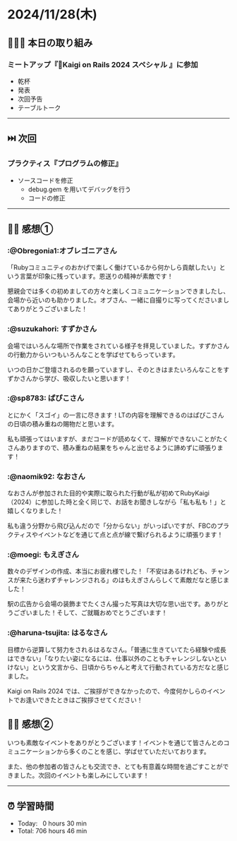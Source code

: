 # 2024/11/28(木)
## 🧑🏻‍💻 本日の取り組み
### ミートアップ『💎Kaigi on Rails 2024 スペシャル 』に参加
- 乾杯
- 発表
- 次回予告
- テーブルトーク


------------


## ⏭️ 次回
### プラクティス『プログラムの修正』
- ソースコードを修正
   - debug.gem を用いてデバッグを行う
   - コードの修正 


------------


## ✍🏻 感想①
### :@Obregonia1:オブレゴニアさん
「Rubyコミュニティのおかげで楽しく働けているから何かしら貢献したい」という言葉が印象に残っています。恩送りの精神が素敵です！

懇親会では多くの初めましての方々と楽しくコミュニケーションできましたし、会場から近いのも助かりました。オブさん、一緒に自撮りに写ってくださいましてありがとうございました！

### :@suzukahori: すずかさん
会場ではいろんな場所で作業をされている様子を拝見していました。すずかさんの行動力からいつもいろんなことを学ばせてもらっています。

いつの日かご登壇されるのを願っていますし、そのときはまたいろんなことをすずかさんから学び、吸収したいと思います！

### :@sp8783: ぱぴこさん
とにかく「スゴイ」の一言に尽きます！LTの内容を理解できるのはぱぴこさんの日頃の積み重ねの賜物だと思います。

私も頑張ってはいますが、まだコードが読めなくて、理解ができないことがたくさんありますので、積み重ねの結果をちゃんと出せるように諦めずに頑張ります！

### :@naomik92: なおさん
なおさんが参加された目的や実際に取られた行動が私が初めてRubyKaigi（2024）に参加した時と全く同じで、お話をお聞きしながら「私も私も！」と嬉しくなりました！

私も違う分野から飛び込んだので「分からない」がいっぱいですが、FBCのプラクティスやイベントなどを通じて点と点が線で繋げられるように頑張ります！

### :@moegi: もえぎさん
数々のデザインの作成、本当にお疲れ様でした！「不安はあるけれども、チャンスが来たら迷わずチャレンジされる」のはもえぎさんらしくて素敵だなと感じました！

駅の広告から会場の装飾までたくさん撮った写真は大切な思い出です。ありがとうございました！そして、ご就職おめでとうございます！

### :@haruna-tsujita: はるなさん
目標から逆算して努力をされるはるなさん。「普通に生きていてたら経験や成長はできない」「なりたい姿になるには、仕事以外のこともチャレンジしないといけない」という文言から、日頃からちゃんと考えて行動されている方だなと感じました。

Kaigi on Rails 2024 では、ご挨拶ができなかったので、今度何かしらのイベントでお逢いできたときはご挨拶させてください！

## ✍🏻 感想②
いつも素敵なイベントをありがとうございます！イベントを通じて皆さんとのコミュニケーションから多くのことを感じ、学ばせていただいております。

また、他の参加者の皆さんとも交流でき、とても有意義な時間を過ごすことができました。次回のイベントも楽しみにしています！


------------


## ⏰ 学習時間
- Today:&nbsp;&nbsp; 0 hours 30 min
- Total: 706 hours 46 min
